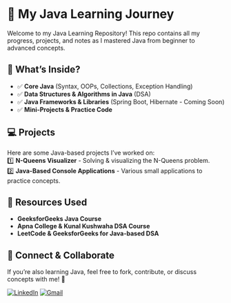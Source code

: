 # 🚀 My Java Learning Journey  

Welcome to my Java Learning Repository! This repo contains all my progress, projects, and notes as I mastered Java from beginner to advanced concepts.  

## 📌 What’s Inside?  
- ✅ **Core Java** (Syntax, OOPs, Collections, Exception Handling)  
- ✅ **Data Structures & Algorithms in Java** (DSA)  
- ✅ **Java Frameworks & Libraries** (Spring Boot, Hibernate - Coming Soon)  
- ✅ **Mini-Projects & Practice Code**  

## 💻 Projects  
Here are some Java-based projects I’ve worked on:  
1️⃣ **N-Queens Visualizer** - Solving & visualizing the N-Queens problem.  
2️⃣ **Java-Based Console Applications** - Various small applications to practice concepts.  

## 📖 Resources Used  
- **GeeksforGeeks Java Course**  
- **Apna College & Kunal Kushwaha DSA Course**  
- **LeetCode & GeeksforGeeks for Java-based DSA**  

## 🤝 Connect & Collaborate  
If you’re also learning Java, feel free to fork, contribute, or discuss concepts with me! 🚀  

[![LinkedIn](https://img.shields.io/badge/-LinkedIn-0A66C2?style=flat-square&logo=linkedin&logoColor=white)](http://www.linkedin.com/in/varnikumarpatel)
[![Gmail](https://img.shields.io/badge/-Email-D14836?style=flat-square&logo=gmail&logoColor=white)](mailto:varnikumar1512@domain.com)
